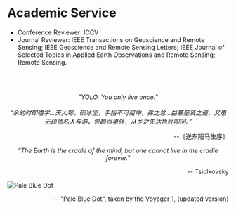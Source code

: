 
# Academic Service
- Conference Reviewer: ICCV
- Journal Reviewer: IEEE Transactions on Geoscience and Remote Sensing; IEEE Geoscience and Remote Sensing Letters; 
IEEE Journal of Selected Topics in Applied Earth Observations and Remote Sensing; Remote Sensing.

[//]: # (# Motto)
<br/>
<br/>

<center><i>"YOLO, You only live once."</i></center>
<br/>
<center><i>“余幼时即嗜学...天大寒，砚冰坚，手指不可屈伸，弗之怠...益慕圣贤之道，又患无硕师名人与游，尝趋百里外，从乡之先达执经叩问。”</i></center>
<p align="right"> --《送东阳马生序》</p>

<center><i>"The Earth is the cradle of the mind, but one cannot live in the cradle forever."</i></center>
<p align="right"> -- Tsiolkovsky</p>

![Pale Blue Dot](https://d2pn8kiwq2w21t.cloudfront.net/original_images/jpegPIA23645.jpg)
<p align="right"> -- "Pale Blue Dot", taken by the Voyager 1, (updated version)</p>
<br/>